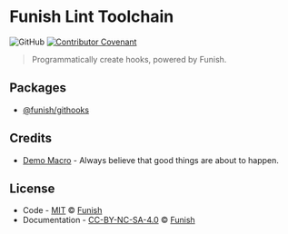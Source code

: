 # Funish Lint Toolchain

![GitHub](https://img.shields.io/github/license/funish/hooks-module)
[![Contributor Covenant](https://img.shields.io/badge/Contributor%20Covenant-2.1-4baaaa.svg)](https://www.contributor-covenant.org/version/2/1/code_of_conduct/)

> Programmatically create hooks, powered by Funish.

## Packages

- [@funish/githooks](./packages/githooks/README.md)

## Credits

- [Demo Macro](https://github.com/DemoMacro) - Always believe that good things are about to happen.

## License

- Code - [MIT](LICENSE) &copy; [Funish](https://funish.net/)
- Documentation - [CC-BY-NC-SA-4.0](https://creativecommons.org/licenses/by-nc-sa/4.0/) &copy; [Funish](https://funish.net/)
